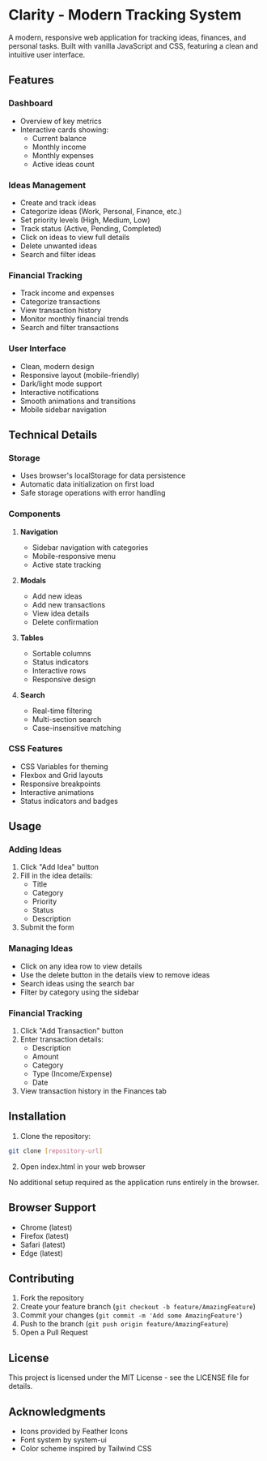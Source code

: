 # Clarity - Modern Tracking System

A modern, responsive web application for tracking ideas, finances, and personal tasks. Built with vanilla JavaScript and CSS, featuring a clean and intuitive user interface.

## Features

### Dashboard
- Overview of key metrics
- Interactive cards showing:
  - Current balance
  - Monthly income
  - Monthly expenses
  - Active ideas count

### Ideas Management
- Create and track ideas
- Categorize ideas (Work, Personal, Finance, etc.)
- Set priority levels (High, Medium, Low)
- Track status (Active, Pending, Completed)
- Click on ideas to view full details
- Delete unwanted ideas
- Search and filter ideas

### Financial Tracking
- Track income and expenses
- Categorize transactions
- View transaction history
- Monitor monthly financial trends
- Search and filter transactions

### User Interface
- Clean, modern design
- Responsive layout (mobile-friendly)
- Dark/light mode support
- Interactive notifications
- Smooth animations and transitions
- Mobile sidebar navigation

## Technical Details

### Storage
- Uses browser's localStorage for data persistence
- Automatic data initialization on first load
- Safe storage operations with error handling

### Components
1. **Navigation**
   - Sidebar navigation with categories
   - Mobile-responsive menu
   - Active state tracking

2. **Modals**
   - Add new ideas
   - Add new transactions
   - View idea details
   - Delete confirmation

3. **Tables**
   - Sortable columns
   - Status indicators
   - Interactive rows
   - Responsive design

4. **Search**
   - Real-time filtering
   - Multi-section search
   - Case-insensitive matching

### CSS Features
- CSS Variables for theming
- Flexbox and Grid layouts
- Responsive breakpoints
- Interactive animations
- Status indicators and badges

## Usage

### Adding Ideas
1. Click "Add Idea" button
2. Fill in the idea details:
   - Title
   - Category
   - Priority
   - Status
   - Description
3. Submit the form

### Managing Ideas
- Click on any idea row to view details
- Use the delete button in the details view to remove ideas
- Search ideas using the search bar
- Filter by category using the sidebar

### Financial Tracking
1. Click "Add Transaction" button
2. Enter transaction details:
   - Description
   - Amount
   - Category
   - Type (Income/Expense)
   - Date
3. View transaction history in the Finances tab

## Installation

1. Clone the repository:
```bash
git clone [repository-url]
```

2. Open index.html in your web browser

No additional setup required as the application runs entirely in the browser.

## Browser Support

- Chrome (latest)
- Firefox (latest)
- Safari (latest)
- Edge (latest)

## Contributing

1. Fork the repository
2. Create your feature branch (`git checkout -b feature/AmazingFeature`)
3. Commit your changes (`git commit -m 'Add some AmazingFeature'`)
4. Push to the branch (`git push origin feature/AmazingFeature`)
5. Open a Pull Request

## License

This project is licensed under the MIT License - see the LICENSE file for details.

## Acknowledgments

- Icons provided by Feather Icons
- Font system by system-ui
- Color scheme inspired by Tailwind CSS 